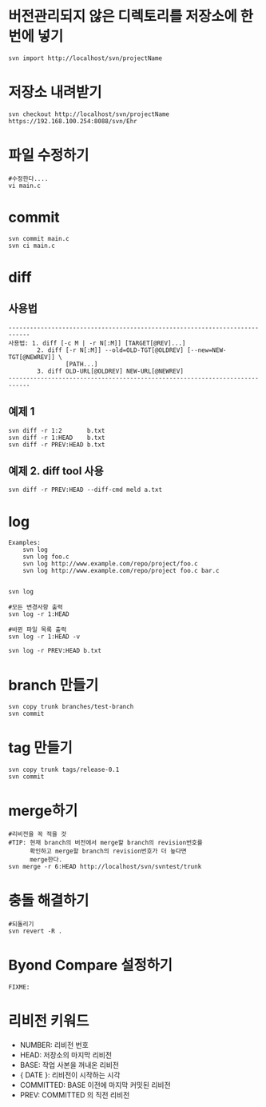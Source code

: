 # 버전관리되지 않은 디렉토리를 저장소에 한번에 넣기

	svn import http://localhost/svn/projectName


# 저장소 내려받기

	svn checkout http://localhost/svn/projectName
	https://192.168.100.254:8088/svn/Ehr

# 파일 수정하기
	#수정한다....
	vi main.c

# commit
	svn commit main.c
	svn ci main.c

# diff

## 사용법
	----------------------------------------------------------------------------
	사용법: 1. diff [-c M | -r N[:M]] [TARGET[@REV]...]
	        2. diff [-r N[:M]] --old=OLD-TGT[@OLDREV] [--new=NEW-TGT[@NEWREV]] \
	                [PATH...]
	        3. diff OLD-URL[@OLDREV] NEW-URL[@NEWREV]
	----------------------------------------------------------------------------


## 예제 1
	svn diff -r 1:2       b.txt
	svn diff -r 1:HEAD    b.txt
	svn diff -r PREV:HEAD b.txt

## 예제 2. diff tool 사용
	svn diff -r PREV:HEAD --diff-cmd meld a.txt

# log

	Examples:
		svn log
		svn log foo.c
		svn log http://www.example.com/repo/project/foo.c
		svn log http://www.example.com/repo/project foo.c bar.c


	svn log

	#모든 변경사항 출력
	svn log -r 1:HEAD

	#바뀐 파일 목록 출력
	svn log -r 1:HEAD -v 

	svn log -r PREV:HEAD b.txt

# branch 만들기
	svn copy trunk branches/test-branch
	svn commit


# tag 만들기

	svn copy trunk tags/release-0.1
	svn commit

# merge하기
	#리비전을 꼭 적을 것
	#TIP: 현재 branch의 버전에서 merge할 branch의 revision번호를
	      확인하고 merge할 branch의 revision번호가 더 높다면
	      merge한다.
	svn merge -r 6:HEAD http://localhost/svn/svntest/trunk

# 충돌 해결하기
	#되돌리기
	svn revert -R .

# Byond Compare 설정하기
	FIXME:

# 리비전 키워드

- NUMBER:      리비전 번호
- HEAD:        저장소의 마지막 리비전
- BASE:        작업 사본을 꺼내온 리비전
- { DATE }:    리비전이 시작하는 시각
- COMMITTED:   BASE 이전에 마지막 커밋된 리비전
- PREV:        COMMITTED 의 직전 리비전




